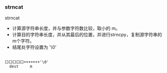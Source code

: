 









### strncat

strncat

- 计算源字符串长度，并与参数字符数比较，取小的 m。
- 计算目的字符串长度，并从其最后的位置，并进行strncpy，复制源字符串的 m个字符。
- 结尾处字符设置为 '\0'

```

口口口口口+++++++'\0' 
  dest     m     
```


